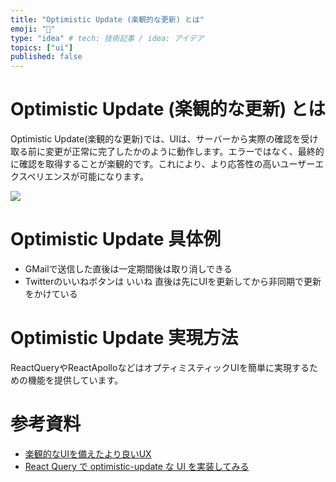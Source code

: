 ```yaml
---
title: "Optimistic Update (楽観的な更新) とは"
emoji: "👋"
type: "idea" # tech: 技術記事 / idea: アイデア
topics: ["ui"]
published: false
---
```


# Optimistic Update (楽観的な更新) とは

Optimistic Update(楽観的な更新)では、UIは、サーバーから実際の確認を受け取る前に変更が正常に完了したかのように動作します。エラーではなく、最終的に確認を取得することが楽観的です。これにより、より応答性の高いユーザーエクスペリエンスが可能になります。

![](./images/optimistic_update/overview.png)

# Optimistic Update 具体例

* GMailで送信した直後は一定期間後は取り消しできる
* Twitterのいいねボタンは いいね 直後は先にUIを更新してから非同期で更新をかけている

# Optimistic Update 実現方法

ReactQueryやReactApolloなどはオプティミスティックUIを簡単に実現するための機能を提供しています。

# 参考資料

* [楽観的なUIを備えたより良いUX](https://ichi.pro/rakkanteki-na-ui-o-sonaeta-yori-yoi-ux-259535728674360)
* [React Query で optimistic-update な UI を実装してみる](https://tech.studyplus.co.jp/entry/2021/05/18/100000)